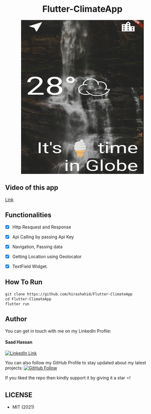 <h1 align="center">Flutter-ClimateApp</h1>
<a href="#">
  <div align="center" >
    <img src="ss.png" width='400' height = '500'/>
  </div>
</a>

## Video of this app
[Link](https://hirashahid.thecloudsoft.com/flutter-climateapp/)

## Functionalities
- [x] Http Resquest and Response
- [x] Api Calling by passing Api Key
- [x] Navigation, Passing data
- [x] Getting Location using Geolocator
- [x] TextField Widget.


## How To Run
```
git clone https://github.com/hirashahid/Flutter-ClimateApp
cd Flutter-ClimateApp
flutter run
```

## Author
You can get in touch with me on my LinkedIn Profile:

#### Saad Hassan
[![LinkedIn Link](https://img.shields.io/badge/Connect-thehirashahid-blue.svg?logo=linkedin&longCache=true&style=social&label=Connect
)](https://www.linkedin.com/in/thehirashahid)

You can also follow my GitHub Profile to stay updated about my latest projects: [![GitHub Follow](https://img.shields.io/badge/Connect-hirashahid-blue.svg?logo=Github&longCache=true&style=social&label=Follow)](https://github.com/hirashahid)

If you liked the repo then kindly support it by giving it a star ⭐!

## LICENSE
- MIT (2021)
